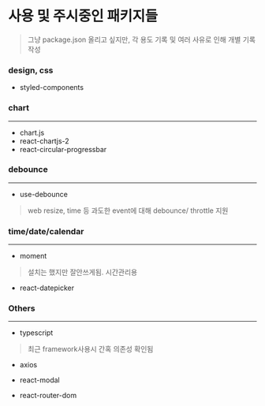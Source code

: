 # 사용 및 주시중인 패키지들
> 그냥 package.json 올리고 싶지만, 각 용도 기록 및 여러 사유로 인해 개별 기록 작성

### design, css
- styled-components


### chart
---
- chart.js
- react-chartjs-2  
- react-circular-progressbar


### debounce
---
- use-debounce
> web resize, time 등 과도한 event에 대해 debounce/ throttle 지원


### time/date/calendar
---
- moment
> 설치는 했지만 잘안쓰게됨. 시간관리용
- react-datepicker


### Others
---
- typescript
> 최근 framework사용시 간혹 의존성 확인됨

- axios

- react-modal

- react-router-dom
